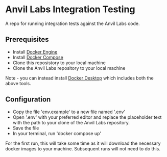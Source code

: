# Anvil Labs Integration Testing
A repo for running integration tests against the Anvil Labs code.

## Prerequisites

* Install [Docker Engine](https://docs.docker.com/engine/install/)
* Install [Docker Compose](https://docs.docker.com/compose/install/)
* Clone this reposistory to your local machine
* Clone the Anvil Labs repository to your local machine

Note - you can instead install [Docker Desktop](https://docs.docker.com/desktop/) which includes both the above tools.

## Configuration
* Copy the file 'env.example' to a new file named '.env'
* Open '.env' with your preferred editor and replace the placeholder text with the path to your clone of the Anvil Labs repository.
* Save the file
* In your terminal, run 'docker compose up'

For the first run, this will take some time as it will download the necessary docker images to your machine.
Subsequent runs will not need to do this.

